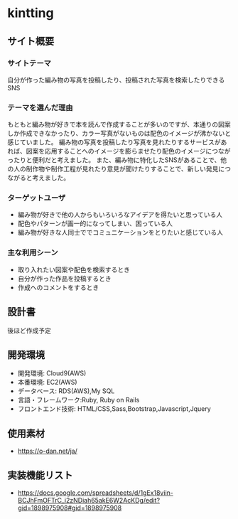 # kintting

  ## サイト概要
  
  ### サイトテーマ
  自分が作った編み物の写真を投稿したり、投稿された写真を検索したりできるSNS
  
  ### テーマを選んだ理由
  もともと編み物が好きで本を読んで作成することが多いのですが、本通りの図案しか作成できなかったり、カラー写真がないものは配色のイメージが沸かないと感じていました。
  編み物の写真を投稿したり写真を見れたりするサービスがあれば、図案を応用することへのイメージを膨らませたり配色のイメージにつながったりと便利だと考えました。
  また、編み物に特化したSNSがあることで、他の人の制作物や制作工程が見れたり意見が聞けたりすることで、新しい発見につながると考えました。
  
  ### ターゲットユーザ
  * 編み物が好きで他の人からもいろいろなアイデアを得たいと思っている人
  * 配色やパターンが画一的になってしまい、困っている人
  * 編み物が好きな人同士ででコミュニケーションをとりたいと感じている人
  
  ### 主な利用シーン
  * 取り入れたい図案や配色を検索するとき
  * 自分が作った作品を投稿するとき
  * 作成へのコメントをするとき
  

  ## 設計書
  後ほど作成予定
  
  ## 開発環境
  * 開発環境: Cloud9(AWS)
  * 本番環境: EC2(AWS)
  * データベース: RDS(AWS),My SQL
  * 言語・フレームワーク:Ruby,	Ruby on Rails
  * フロントエンド技術: HTML/CSS,Sass,Bootstrap,Javascript,Jquery
  
  ## 使用素材
  * https://o-dan.net/ja/

  ## 実装機能リスト
  * https://docs.google.com/spreadsheets/d/1gEx18viin-BCJhFmOFTrC_i2zNDiah65akE6W2AcKDg/edit?gid=1898975908#gid=1898975908
  
  
